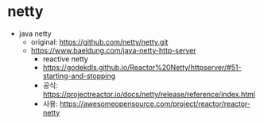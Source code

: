 netty
===
  - java netty
    - original: https://github.com/netty/netty.git
    - https://www.baeldung.com/java-netty-http-server
      - reactive netty
      - https://godekdls.github.io/Reactor%20Netty/httpserver/#51-starting-and-stopping
      - 공식: https://projectreactor.io/docs/netty/release/reference/index.html
      - 사용: https://awesomeopensource.com/project/reactor/reactor-netty


